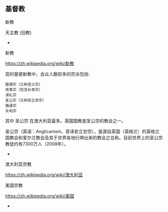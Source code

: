
## 基督教

新教

天主教 (旧教)

-

新教

https://zh.wikipedia.org/wiki/新教

现时基督新教中，会众人数较多的宗派包括:

    路德宗（又称信义宗）
    改革宗（包含长老宗）
    浸礼宗
    圣公宗（又称安立甘宗）
    循道宗
    五旬宗

其中 圣公宗 在澳大利亚最多。英国国教是圣公宗的教会之一。

圣公宗（英语：Anglicanism，音译安立甘宗），是源自英国（英格兰）的英格兰国教会和爱尔兰教会及其于世界各地衍伸出来的教会之总称。目前世界上的圣公宗教徒约有7300万人（2008年）。

-

澳大利亚宗教

https://zh.wikipedia.org/wiki/澳大利亚

美国宗教

https://zh.wikipedia.org/wiki/美国


-
